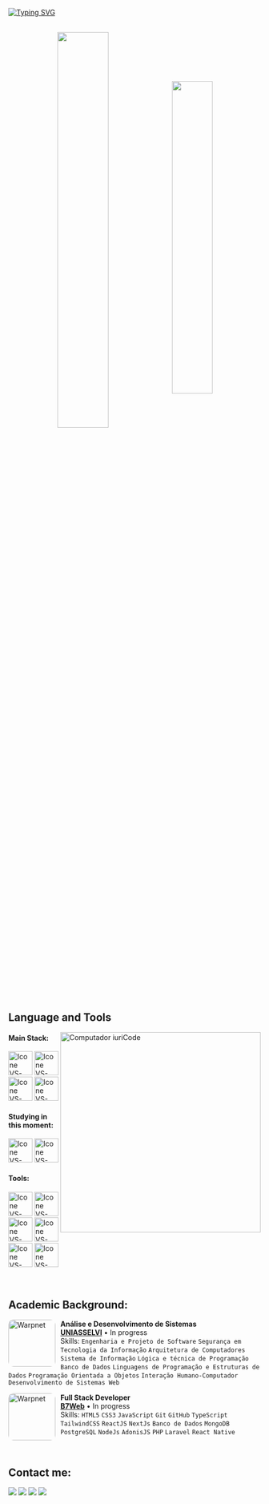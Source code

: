 [![Typing SVG](https://readme-typing-svg.herokuapp.com?color=EA680A&size=35&center=true&vCenter=true&width=1000&lines=Welcome+to+my+GitHub+profile!;My+name+is+João+Pedro;I'm+Front-End+Developer+and+UI/UX+Designer)](https://git.io/typing-svg)


<!-- <h3 align="center">"Talk is cheap. Show me the code"</h3>
<h4 align="center">- Linus Torvalds -</h4> -->

<br>

<div align="center" style="margin-bottom:200px">
 <img width=45% align="center" src="https://github-readme-stats.vercel.app/api?username=joaopedrofonteles&theme=gruvbox&show_icons=true&bg_color=100718&title_color=EA680A&text_color=D9D9D9" />
 <img width=40% align="center" src="https://github-readme-stats.vercel.app/api/top-langs/?username=joaopedrofonteles&layout=compact&theme=gruvbox&bg_color=100718&title_color=EA680A&text_color=D9D9D9" />
</div>  

## Language and Tools

<img src="https://raw.githubusercontent.com/MicaelliMedeiros/micaellimedeiros/master/image/computer-illustration.png" min-width="400px" max-width="400px" width="400px" align="right" alt="Computador iuriCode">

#### Main Stack:
  [<img height="48px" width="48px" alt="Icone VS-Code" src="https://skillicons.dev/icons?i=html"/>](https://developer.mozilla.org/en-US/docs/Web/HTML)
  [<img height="48px" width="48px" alt="Icone VS-Code" src="https://skillicons.dev/icons?i=css"/>](https://developer.mozilla.org/en-US/docs/Web/CSS)
  [<img height="48px" width="48px" alt="Icone VS-Code" src="https://skillicons.dev/icons?i=js"/>](https://developer.mozilla.org/en-US/docs/Web/JavaScript)
  [<img height="48px" width="48px" alt="Icone VS-Code" src="https://skillicons.dev/icons?i=react"/>](https://react.dev/)
  
 


#### Studying in this moment:

  <!-- [<img height="48px" width="48px" alt="Icone VS-Code" src="https://skillicons.dev/icons?i=nodejs"/>](https://nodejs.org/en) -->
   
  [<img height="48px" width="48px" alt="Icone VS-Code" src="https://skillicons.dev/icons?i=ts"/>](https://www.typescriptlang.org/)
  [<img height="48px" width="48px" alt="Icone VS-Code" src="https://skillicons.dev/icons?i=tailwind"/>](https://tailwindcss.com/)

#### Tools:

  [<img height="48px" width="48px" alt="Icone VS-Code" src="https://skillicons.dev/icons?i=figma"/>](https://www.figma.com/)
  [<img height="48px" width="48px" alt="Icone VS-Code" src="https://skillicons.dev/icons?i=ai"/>](https://www.adobe.com/home?acomLocale=br)
  [<img height="48px" width="48px" alt="Icone VS-Code" src="https://skillicons.dev/icons?i=ps"/>](https://www.adobe.com/home?acomLocale=br)
  [<img height="48px" width="48px" alt="Icone VS-Code" src="https://skillicons.dev/icons?i=vscode"/>](https://code.visualstudio.com/)
  [<img height="48px" width="48px" alt="Icone VS-Code" src="https://skillicons.dev/icons?i=github"/>](https://github.com/)
  [<img height="48px" width="48px" alt="Icone VS-Code" src="https://skillicons.dev/icons?i=git"/>](https://git-scm.com/)
  

<br>

## Academic Background:

[<img align="left" height="94px" width="94px" alt="Warpnet" src="https://yt3.googleusercontent.com/XwiDNFH4HHptxGoEHiwNjeK4tWMjQmHdJ9Vqbz1DvtKPz9UXOj9eKM8ei6-BEzvH1CRFKH5v=s900-c-k-c0x00ffffff-no-rj" style="border-radius: 10px; margin-right: 10px;"/>](https://portal.uniasselvi.com.br/)
**Análise e Desenvolvimento de Sistemas** \
[**UNIASSELVI**](https://portal.uniasselvi.com.br/) • In progress\
Skills: `Engenharia e Projeto de Software` `Segurança em Tecnologia da Informação` `Arquitetura de Computadores` `Sistema de Informação`
`Lógica e técnica de Programação` `Banco de Dados` `Linguagens de Programação e Estruturas de Dados` `Programação Orientada a Objetos` `Interação Humano-Computador` `Desenvolvimento de Sistemas Web` 

[<img align="left" height="94px" width="94px" alt="Warpnet" src="https://avatars.githubusercontent.com/u/35702649?s=200&v=4" style="border-radius: 10px; margin-right: 10px;"/>](https://alunos.b7web.com.br/)
**Full Stack Developer** \
[**B7Web**](https://alunos.b7web.com.br/) • In progress \
Skills: `HTML5` `CSS3`  `JavaScript` `Git` `GitHub` `TypeScript` `TailwindCSS` `ReactJS` `NextJs` `Banco de Dados` `MongoDB` `PostgreSQL` `NodeJs` `AdonisJS` `PHP`   `Laravel` `React Native`
  
<br>

## Contact me:
<div>
<a href="https://www.instagram.com/jp.fonteles/" target="_blank"><img loading="lazy" src="https://img.shields.io/badge/-Instagram-%23E4405F?style=for-the-badge&logo=instagram&logoColor=white" target="_blank"></a>
<a href="https://www.behance.net/devfonteles" target="_blank"><img loading="lazy" src="https://img.shields.io/badge/Behance-1769ff?style=for-the-badge&logo=behance&logoColor=white" target="_blank"></a>  
<a href = "mailto: dev.fonteles@gmail.com"><img loading="lazy" src="https://img.shields.io/badge/Gmail-D14836?style=for-the-badge&logo=gmail&logoColor=white" target="_blank"></a>
<a href="https://www.linkedin.com/in/jo%C3%A3o-pedro-fonteles-3aba09249/" target="_blank"><img loading="lazy" src="https://img.shields.io/badge/-LinkedIn-%230077B5?style=for-the-badge&logo=linkedin&logoColor=white" target="_blank"></a>   
 
</div>
